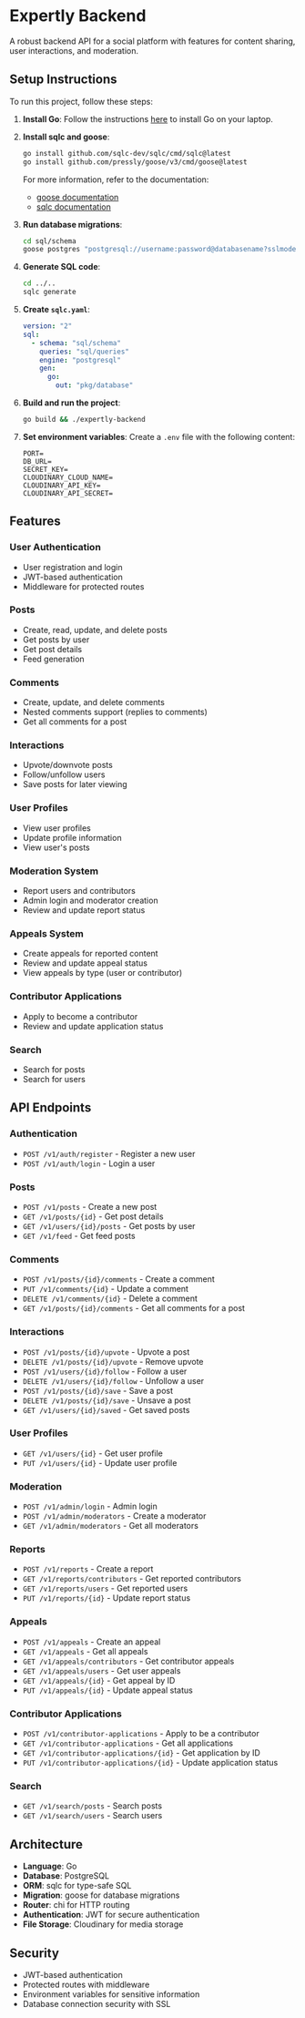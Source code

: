 # Expertly Backend

A robust backend API for a social platform with features for content sharing, user interactions, and moderation.

## Setup Instructions

To run this project, follow these steps:

1. **Install Go**: Follow the instructions [here](https://go.dev/doc/install) to install Go on your laptop.

2. **Install sqlc and goose**:
    ```sh
    go install github.com/sqlc-dev/sqlc/cmd/sqlc@latest
    go install github.com/pressly/goose/v3/cmd/goose@latest
    ```

    For more information, refer to the documentation:
    - [goose documentation](https://pkg.go.dev/github.com/pressly/goose/v3)
    - [sqlc documentation](https://sqlc.dev/)

3. **Run database migrations**:
    ```sh
    cd sql/schema
    goose postgres "postgresql://username:password@databasename?sslmode=require" up
    ```

4. **Generate SQL code**:
    ```sh
    cd ../..  
    sqlc generate
    ```

5. **Create `sqlc.yaml`**:
    ```yaml
    version: "2"
    sql:
      - schema: "sql/schema"
        queries: "sql/queries"
        engine: "postgresql"
        gen:
          go:
            out: "pkg/database"
    ```

6. **Build and run the project**:
    ```sh
    go build && ./expertly-backend
    ```

7. **Set environment variables**:
    Create a `.env` file with the following content:
    ```env
    PORT=
    DB_URL=
    SECRET_KEY=
    CLOUDINARY_CLOUD_NAME=
    CLOUDINARY_API_KEY=
    CLOUDINARY_API_SECRET=
    ```

## Features

### User Authentication
- User registration and login
- JWT-based authentication
- Middleware for protected routes

### Posts
- Create, read, update, and delete posts
- Get posts by user
- Get post details
- Feed generation

### Comments
- Create, update, and delete comments
- Nested comments support (replies to comments)
- Get all comments for a post

### Interactions
- Upvote/downvote posts
- Follow/unfollow users
- Save posts for later viewing

### User Profiles
- View user profiles
- Update profile information
- View user's posts

### Moderation System
- Report users and contributors
- Admin login and moderator creation
- Review and update report status

### Appeals System
- Create appeals for reported content
- Review and update appeal status
- View appeals by type (user or contributor)

### Contributor Applications
- Apply to become a contributor
- Review and update application status

### Search
- Search for posts
- Search for users

## API Endpoints

### Authentication
- `POST /v1/auth/register` - Register a new user
- `POST /v1/auth/login` - Login a user

### Posts
- `POST /v1/posts` - Create a new post
- `GET /v1/posts/{id}` - Get post details
- `GET /v1/users/{id}/posts` - Get posts by user
- `GET /v1/feed` - Get feed posts

### Comments
- `POST /v1/posts/{id}/comments` - Create a comment
- `PUT /v1/comments/{id}` - Update a comment
- `DELETE /v1/comments/{id}` - Delete a comment
- `GET /v1/posts/{id}/comments` - Get all comments for a post

### Interactions
- `POST /v1/posts/{id}/upvote` - Upvote a post
- `DELETE /v1/posts/{id}/upvote` - Remove upvote
- `POST /v1/users/{id}/follow` - Follow a user
- `DELETE /v1/users/{id}/follow` - Unfollow a user
- `POST /v1/posts/{id}/save` - Save a post
- `DELETE /v1/posts/{id}/save` - Unsave a post
- `GET /v1/users/{id}/saved` - Get saved posts

### User Profiles
- `GET /v1/users/{id}` - Get user profile
- `PUT /v1/users/{id}` - Update user profile

### Moderation
- `POST /v1/admin/login` - Admin login
- `POST /v1/admin/moderators` - Create a moderator
- `GET /v1/admin/moderators` - Get all moderators

### Reports
- `POST /v1/reports` - Create a report
- `GET /v1/reports/contributors` - Get reported contributors
- `GET /v1/reports/users` - Get reported users
- `PUT /v1/reports/{id}` - Update report status

### Appeals
- `POST /v1/appeals` - Create an appeal
- `GET /v1/appeals` - Get all appeals
- `GET /v1/appeals/contributors` - Get contributor appeals
- `GET /v1/appeals/users` - Get user appeals
- `GET /v1/appeals/{id}` - Get appeal by ID
- `PUT /v1/appeals/{id}` - Update appeal status

### Contributor Applications
- `POST /v1/contributor-applications` - Apply to be a contributor
- `GET /v1/contributor-applications` - Get all applications
- `GET /v1/contributor-applications/{id}` - Get application by ID
- `PUT /v1/contributor-applications/{id}` - Update application status

### Search
- `GET /v1/search/posts` - Search posts
- `GET /v1/search/users` - Search users

## Architecture

- **Language**: Go
- **Database**: PostgreSQL
- **ORM**: sqlc for type-safe SQL
- **Migration**: goose for database migrations
- **Router**: chi for HTTP routing
- **Authentication**: JWT for secure authentication
- **File Storage**: Cloudinary for media storage

## Security

- JWT-based authentication
- Protected routes with middleware
- Environment variables for sensitive information
- Database connection security with SSL
